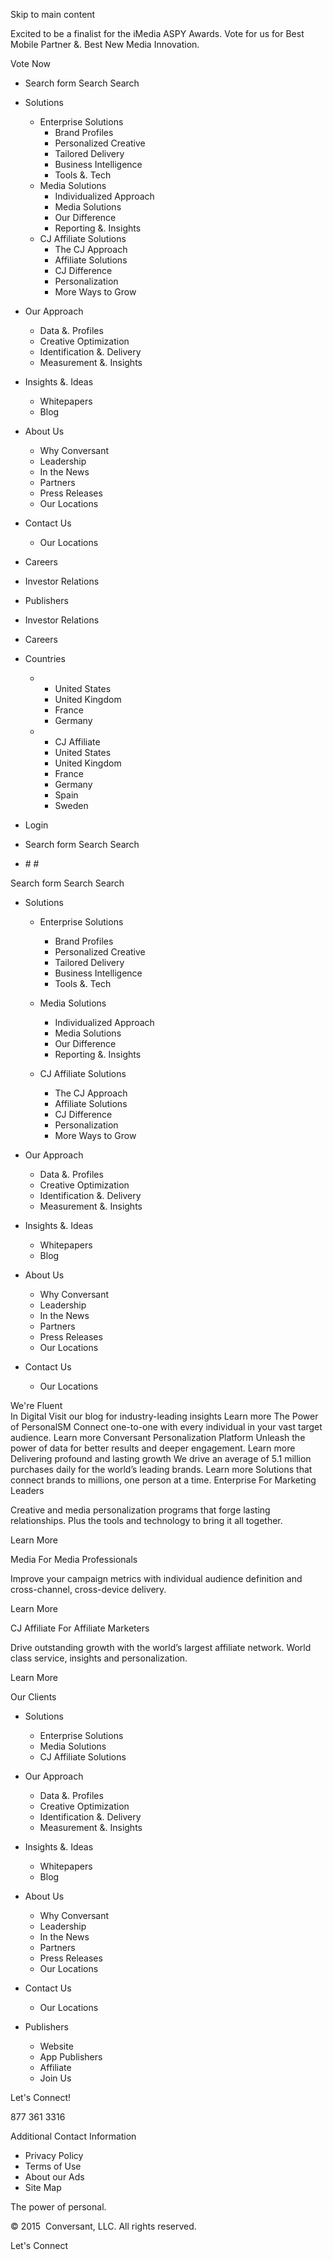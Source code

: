 Skip to main content

Excited to be a finalist for the iMedia ASPY Awards. Vote for us for Best Mobile Partner &. Best New Media Innovation.

Vote Now

*   Search form Search Search

*   Solutions
    *   Enterprise Solutions
        *   Brand Profiles
        *   Personalized Creative
        *   Tailored Delivery
        *   Business Intelligence
        *   Tools &. Tech
    *   Media Solutions
        *   Individualized Approach
        *   Media Solutions
        *   Our Difference
        *   Reporting &. Insights
    *   CJ Affiliate Solutions
        *   The CJ Approach
        *   Affiliate Solutions
        *   CJ Difference
        *   Personalization
        *   More Ways to Grow
*   Our Approach
    *   Data &. Profiles
    *   Creative Optimization
    *   Identification &. Delivery
    *   Measurement &. Insights
*   Insights &. Ideas
    *   Whitepapers
    *   Blog
*   About Us
    *   Why Conversant
    *   Leadership
    *   In the News
    *   Partners
    *   Press Releases
    *   Our Locations
*   Contact Us
    *   Our Locations

*   Careers
*   Investor Relations

*   Publishers
*   Investor Relations
*   Careers
*   Countries
    *   *   United States
        *   United Kingdom
        *   France
        *   Germany
    *   *   CJ Affiliate
        *   United States
        *   United Kingdom
        *   France
        *   Germany
        *   Spain
        *   Sweden
*   Login
*   Search form Search Search
*   \# #

Search form Search Search

*   Solutions
    
    *   Enterprise Solutions
        *   Brand Profiles
        *   Personalized Creative
        *   Tailored Delivery
        *   Business Intelligence
        *   Tools &. Tech
    
    *   Media Solutions
        *   Individualized Approach
        *   Media Solutions
        *   Our Difference
        *   Reporting &. Insights
    
    *   CJ Affiliate Solutions
        *   The CJ Approach
        *   Affiliate Solutions
        *   CJ Difference
        *   Personalization
        *   More Ways to Grow
*   Our Approach
    *   Data &. Profiles
    *   Creative Optimization
    *   Identification &. Delivery
    *   Measurement &. Insights
*   Insights &. Ideas
    *   Whitepapers
    *   Blog
*   About Us
    *   Why Conversant
    *   Leadership
    *   In the News
    *   Partners
    *   Press Releases
    *   Our Locations
*   Contact Us
    *   Our Locations

We're Fluent  
In Digital Visit our blog for industry-leading insights Learn more The Power of PersonalSM Connect one-to-one with every individual in your vast target audience. Learn more Conversant Personalization Platform Unleash the power of data for better results and deeper engagement. Learn more Delivering profound and lasting growth We drive an average of 5.1 million purchases daily for the world’s leading brands. Learn more Solutions that connect brands to millions, one person at a time. Enterprise For Marketing Leaders

Creative and media personalization programs that forge lasting relationships. Plus the tools and technology to bring it all together.

Learn More

Media For Media Professionals

Improve your campaign metrics with individual audience definition and cross-channel, cross-device delivery.

Learn More

CJ Affiliate For Affiliate Marketers

Drive outstanding growth with the world’s largest affiliate network. World class service, insights and personalization.

Learn More

  
Our Clients                                              

*   Solutions
    *   Enterprise Solutions
    *   Media Solutions
    *   CJ Affiliate Solutions
*   Our Approach
    *   Data &. Profiles
    *   Creative Optimization
    *   Identification &. Delivery
    *   Measurement &. Insights
*   Insights &. Ideas
    *   Whitepapers
    *   Blog
*   About Us
    *   Why Conversant
    *   Leadership
    *   In the News
    *   Partners
    *   Press Releases
    *   Our Locations
*   Contact Us
    *   Our Locations

*   Publishers
    *   Website
    *   App Publishers
    *   Affiliate
    *   Join Us

Let's Connect!

877 361 3316

Additional Contact Information

*   Privacy Policy
*   Terms of Use
*   About our Ads
*   Site Map

The power of personal.

© 2015  Conversant, LLC. All rights reserved.

Let's Connect